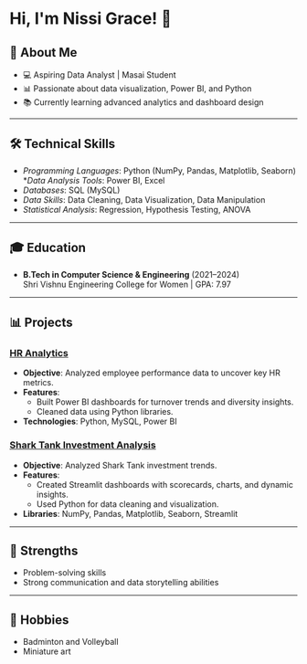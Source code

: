 
# Hi, I'm Nissi Grace! 👋

## 🌟 About Me
- 💻 Aspiring Data Analyst | Masai Student
- 📊 Passionate about data visualization, Power BI, and Python
- 📚 Currently learning advanced analytics and dashboard design

---

## 🛠️ **Technical Skills**
- *Programming Languages*: Python (NumPy, Pandas, Matplotlib, Seaborn)
 **Data Analysis Tools*: Power BI, Excel
- *Databases*: SQL (MySQL)
- *Data Skills*: Data Cleaning, Data Visualization, Data Manipulation
- *Statistical Analysis*: Regression, Hypothesis Testing, ANOVA

---
## 🎓 **Education**
- **B.Tech in Computer Science & Engineering** (2021–2024)  
  Shri Vishnu Engineering College for Women | GPA: 7.97

---
## 📊 **Projects**
### [HR Analytics](https://github.com/nissigracech/HR_Analytics)
- **Objective**: Analyzed employee performance data to uncover key HR metrics.
- **Features**:
  - Built Power BI dashboards for turnover trends and diversity insights.
  - Cleaned data using Python libraries.
- **Technologies**: Python, MySQL, Power BI

### [Shark Tank Investment Analysis](https://github.com/udaihus/Shark_Tank)
- **Objective**: Analyzed Shark Tank investment trends.
- **Features**:
  - Created Streamlit dashboards with scorecards, charts, and dynamic insights.
  - Used Python for data cleaning and visualization.
- **Libraries**: NumPy, Pandas, Matplotlib, Seaborn, Streamlit

---

## 🌟 **Strengths**
- Problem-solving skills
- Strong communication and data storytelling abilities

---

## 🏸 **Hobbies**
- Badminton and Volleyball
- Miniature art



